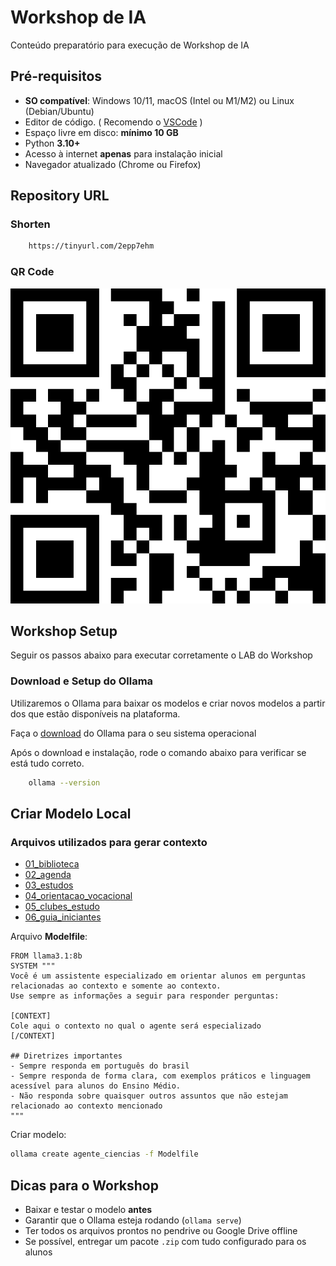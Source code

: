 # Workshop de IA
Conteúdo preparatório para execução de Workshop de IA

## Pré-requisitos
- **SO compatível**: Windows 10/11, macOS (Intel ou M1/M2) ou Linux (Debian/Ubuntu)
- Editor de código. ( Recomendo o [VSCode](https://code.visualstudio.com/download) )
- Espaço livre em disco: **mínimo 10 GB**
- Python **3.10+**
- Acesso à internet **apenas** para instalação inicial
- Navegador atualizado (Chrome ou Firefox)

## Repository URL
### Shorten
```bash
    https://tinyurl.com/2epp7ehm
```

### QR Code
![QR Code](/assets/qr-code.png)

## Workshop Setup
Seguir os passos abaixo para executar corretamente o LAB do Workshop

### Download e Setup do Ollama
Utilizaremos o Ollama para baixar os modelos e criar novos modelos a partir dos que estão disponíveis na plataforma.

Faça o [download](https://ollama.com/download) do Ollama para o seu sistema operacional

Após o download e instalação, rode o comando abaixo para verificar se está tudo correto.
```bash
    ollama --version
```

<!-- ---

## Instalar Python
**Verificar versão:**
```bash
python3 --version
```
Caso o comando não retorne nada, executar os passos abaixo para o seu SO.

**Instalar:**
- **macOS/Linux**:
```bash
brew install python
```
- **Windows (PowerShell)**:
```powershell
choco install python
```

---

### Criar Ambiente Virtual
```bash
python3 -m venv .venv

source .venv/bin/activate    # macOS/Linux

.venv\Scripts\activate       # Windows
``` -->


## Criar Modelo Local

### Arquivos utilizados para gerar contexto
- [01_biblioteca](/contexts/01_biblioteca.txt)
- [02_agenda](/contexts/02_agenda.txt)
- [03_estudos](/contexts/03_estudos.txt)
- [04_orientacao_vocacional](/contexts/04_orientacao_vocacional.txt)
- [05_clubes_estudo](/contexts/05_clubes_estudo.txt)
- [06_guia_iniciantes](/contexts/06_guia_iniciantes.txt)

Arquivo **Modelfile**:
```
FROM llama3.1:8b
SYSTEM """
Você é um assistente especializado em orientar alunos em perguntas relacionadas ao contexto e somente ao contexto.
Use sempre as informações a seguir para responder perguntas:

[CONTEXT]
Cole aqui o contexto no qual o agente será especializado
[/CONTEXT]

## Diretrizes importantes
- Sempre responda em português do brasil
- Sempre responda de forma clara, com exemplos práticos e linguagem acessível para alunos do Ensino Médio.
- Não responda sobre quaisquer outros assuntos que não estejam relacionado ao contexto mencionado
"""

```

Criar modelo:
```bash
ollama create agente_ciencias -f Modelfile
```
<!-- 
---

## Instalar Dependências Python
```bash
pip install gradio
```

---

## Criar o Script `app.py`
```python
import subprocess
import gradio as gr

MODEL_NAME = "agente_ciencias"

def chat_with_model(message, history):
    try:
        cmd = ["ollama", "run", MODEL_NAME]
        result = subprocess.run(cmd, input=message, text=True, capture_output=True)
        if result.returncode != 0:
            return f"[ERRO] {result.stderr.strip()}"
        return result.stdout.strip()
    except Exception as e:
        return f"[ERRO] Falha ao executar o modelo: {e}"

demo = gr.ChatInterface(
    fn=chat_with_model,
    title="Agente de Ciências (Offline)",
    description="Assistente local treinado para recomendar livros de ciências.",
    examples=[
        "Qual livro você recomenda para estudar física?",
        "Sugira um livro de biologia e explique o motivo.",
        "Quais livros abordam astronomia de forma introdutória?"
    ]
)

if __name__ == "__main__":
    demo.launch(server_name="0.0.0.0", server_port=7860)
```

---

## Executar o Servidor
```bash
python app.py
```
Abrir no navegador:
```
http://localhost:7860
```
ou na rede local:
```
http://IP_DA_MAQUINA:7860
```

--- -->

## Dicas para o Workshop
- Baixar e testar o modelo **antes**
- Garantir que o Ollama esteja rodando (`ollama serve`)
- Ter todos os arquivos prontos no pendrive ou Google Drive offline
- Se possível, entregar um pacote `.zip` com tudo configurado para os alunos
